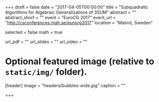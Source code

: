 +++
draft = false
date = "2017-04-05T00:00:00"
title = "Subquadratic Algorithms for Algebraic Generalizations of 3SUM"
abstract = ""
abstract_short = ""
event = "EuroCG 2017"
event_url = "http://csconferences.mah.se/eurocg2017"
location = "Malmö, Sweden"

selected = false
math = true

url_pdf = ""
url_slides = ""
url_video = ""

# Optional featured image (relative to `static/img/` folder).
[header]
image = "headers/bubbles-wide.jpg"
caption = ""

+++

<!--Embed your slides or video here using-->
<!--[shortcodes](https://gcushen.github.io/hugo-academic-demo/post/writing-markdown-latex/).-->
<!--Further details can easily be added using *Markdown* and $\rm \LaTeX$ math-->
<!--code. -->
